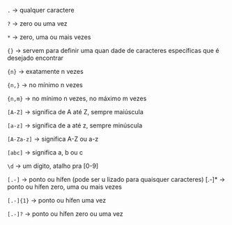 `.` -> qualquer caractere

`?` -> zero ou uma vez

`*` -> zero, uma ou mais vezes

`{}` -> servem para definir uma quan dade de caracteres específicas que é desejado
encontrar

`{n}` -> exatamente n vezes

`{n,}` -> no mínimo n vezes

`{n,m}` -> no mínimo n vezes, no máximo m vezes

`[A-Z]` -> significa de A até Z, sempre maiúscula

`[a-z]` -> significa de a até z, sempre minúscula

`[A-Za-z]` -> significa A-Z ou a-z

`[abc]` -> significa a, b ou c

`\d` -> um dígito, atalho pra [0-9]

`[.-]` -> ponto ou hífen (pode ser u lizado para quaisquer caracteres) [.-]* -> ponto ou hífen zero, uma ou mais vezes

`[.-]{1}` -> ponto ou hífen uma vez

`[.-]?` -> ponto ou hífen zero ou uma vez

